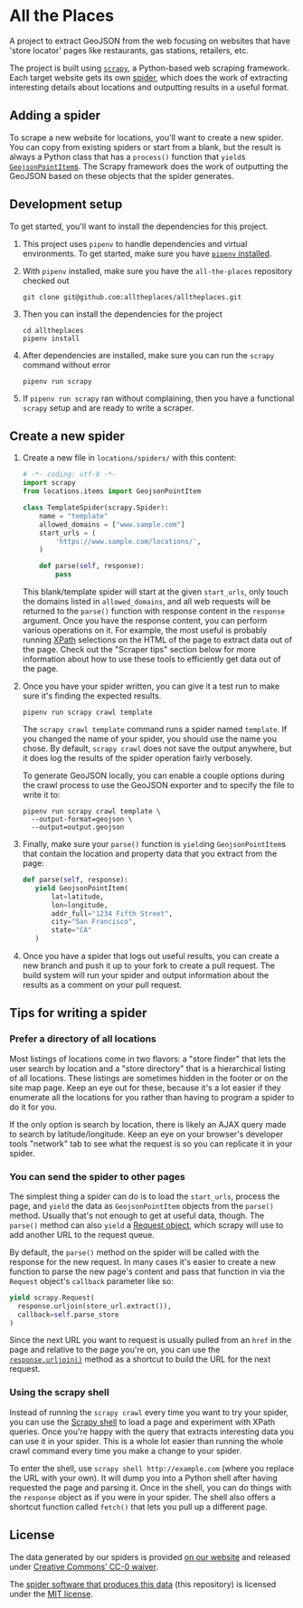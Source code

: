 # All the Places

A project to extract GeoJSON from the web focusing on websites that have 'store locator' pages like restaurants, gas stations, retailers, etc.

The project is built using [`scrapy`](https://scrapy.org/), a Python-based web scraping framework. Each target website gets its own [spider](https://doc.scrapy.org/en/latest/topics/spiders.html), which does the work of extracting interesting details about locations and outputting results in a useful format.

## Adding a spider

To scrape a new website for locations, you'll want to create a new spider. You can copy from existing spiders or start from a blank, but the result is always a Python class that has a `process()` function that `yield`s [`GeojsonPointItem`s](https://github.com/iandees/all-the-places/blob/master/locations/items.py). The Scrapy framework does the work of outputting the GeoJSON based on these objects that the spider generates.

## Development setup

To get started, you'll want to install the dependencies for this project.

1. This project uses `pipenv` to handle dependencies and virtual environments. To get started, make sure you have [`pipenv` installed](https://github.com/kennethreitz/pipenv#installation).

1. With `pipenv` installed, make sure you have the `all-the-places` repository checked out

   ```
   git clone git@github.com:alltheplaces/alltheplaces.git
   ```

1. Then you can install the dependencies for the project

   ```
   cd alltheplaces
   pipenv install
   ```

1. After dependencies are installed, make sure you can run the `scrapy` command without error

   ```
   pipenv run scrapy
   ```

1. If `pipenv run scrapy` ran without complaining, then you have a functional `scrapy` setup and are ready to write a scraper.

## Create a new spider

1. Create a new file in `locations/spiders/` with this content:

    ```python
    # -*- coding: utf-8 -*-
    import scrapy
    from locations.items import GeojsonPointItem

    class TemplateSpider(scrapy.Spider):
        name = "template"
        allowed_domains = ["www.sample.com"]
        start_urls = (
            'https://www.sample.com/locations/',
        )

        def parse(self, response):
            pass
    ```

    This blank/template spider will start at the given `start_urls`, only touch the domains listed in `allowed_domains`, and all web requests will be returned to the `parse()` function with response content in the `response` argument. Once you have the response content, you can perform various operations on it. For example, the most useful is probably running [XPath](https://developer.mozilla.org/en-US/docs/Web/XPath) selections on the HTML of the page to extract data out of the page. Check out the "Scraper tips" section below for more information about how to use these tools to efficiently get data out of the page.

1. Once you have your spider written, you can give it a test run to make sure it's finding the expected results.

   ```
   pipenv run scrapy crawl template
   ```

   The `scrapy crawl template` command runs a spider named `template`. If you changed the name of your spider, you should use the name you chose. By default, `scrapy crawl` does not save the output anywhere, but it does log the results of the spider operation fairly verbosely.

   To generate GeoJSON locally, you can enable a couple options during the crawl process to use the GeoJSON exporter and to specify the file to write it to:

   ```
   pipenv run scrapy crawl template \
     --output-format=geojson \
     --output=output.geojson
   ```

1. Finally, make sure your `parse()` function is `yield`ing `GeojsonPointItem`s that contain the location and property data that you extract from the page:

   ```python
   def parse(self, response):
      yield GeojsonPointItem(
          lat=latitude,
          lon=longitude,
          addr_full="1234 Fifth Street",
          city="San Francisco",
          state="CA"
      )
   ```

1. Once you have a spider that logs out useful results, you can create a new branch and push it up to your fork to create a pull request. The build system will run your spider and output information about the results as a comment on your pull request.

## Tips for writing a spider

### Prefer a directory of all locations

Most listings of locations come in two flavors: a "store finder" that lets the user search by location and a "store directory" that is a hierarchical listing of all locations. These listings are sometimes hidden in the footer or on the site map page. Keep an eye out for these, because it's a lot easier if they enumerate all the locations for you rather than having to program a spider to do it for you.

If the only option is search by location, there is likely an AJAX query made to search by latitude/longitude. Keep an eye on your browser's developer tools "network" tab to see what the request is so you can replicate it in your spider.

### You can send the spider to other pages

The simplest thing a spider can do is to load the `start_urls`, process the page, and `yield` the data as `GeojsonPointItem` objects from the `parse()` method. Usually that's not enough to get at useful data, though. The `parse()` method can also `yield` a [Request object](https://doc.scrapy.org/en/latest/topics/request-response.html#request-objects), which scrapy will use to add another URL to the request queue.

By default, the `parse()` method on the spider will be called with the response for the new request. In many cases it's easier to create a new function to parse the new page's content and pass that function in via the `Request` object's `callback` parameter like so:

```python
yield scrapy.Request(
  response.urljoin(store_url.extract()),
  callback=self.parse_store
)
```

Since the next URL you want to request is usually pulled from an `href` in the page and relative to the page you're on, you can use the [`response.urljoin()`](https://doc.scrapy.org/en/latest/topics/request-response.html#scrapy.http.Response.urljoin) method as a shortcut to build the URL for the next request.

### Using the scrapy shell

Instead of running the `scrapy crawl` every time you want to try your spider, you can use the [Scrapy shell](https://doc.scrapy.org/en/latest/topics/shell.html) to load a page and experiment with XPath queries. Once you're happy with the query that extracts interesting data you can use it in your spider. This is a whole lot easier than running the whole crawl command every time you make a change to your spider.

To enter the shell, use `scrapy shell http://example.com` (where you replace the URL with your own). It will dump you into a Python shell after having requested the page and parsing it. Once in the shell, you can do things with the `response` object as if you were in your spider. The shell also offers a shortcut function called `fetch()` that lets you pull up a different page.

## License

The data generated by our spiders is provided [on our website](https://alltheplaces.xyz/) and released under [Creative Commons’ CC-0 waiver](https://creativecommons.org/publicdomain/zero/1.0/).

The [spider software that produces this data](https://github.com/alltheplaces/alltheplaces) (this repository) is licensed under the [MIT license](https://github.com/alltheplaces/alltheplaces/blob/master/LICENSE).
